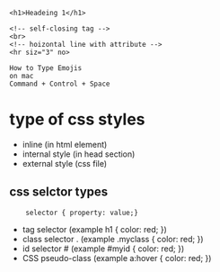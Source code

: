 ```
<h1>Headeing 1</h1>

<!-- self-closing tag -->
<br>
<!-- hoizontal line with attribute -->
<hr siz="3" no>
```

```
How to Type Emojis
on mac
Command + Control + Space
```

# type of css styles

- inline (in html element)
- internal style (in head section)
- external style (css file)

## css selctor types

```
    selector { property: value;}
```

- tag selector (example h1 { color: red; })
- class selector . (example .myclass { color: red; })
- id selector # (example #myid { color: red; })
- CSS pseudo-class (example a:hover { color: red; })
